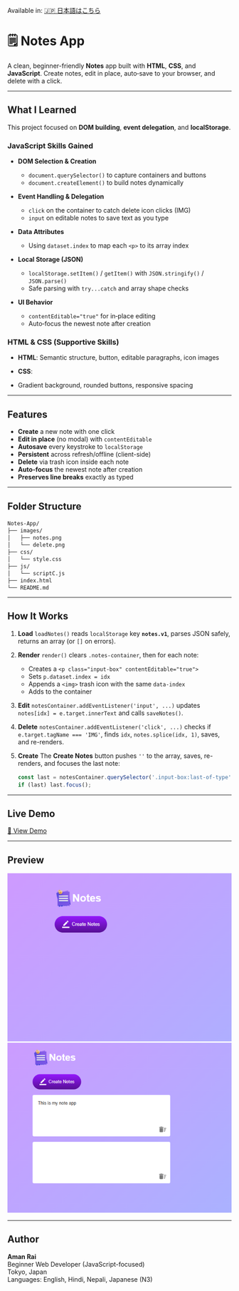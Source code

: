 Available in: [🇯🇵 日本語はこちら](README.ja.md)

# 🗒️ Notes App

A clean, beginner-friendly **Notes** app built with **HTML**, **CSS**, and **JavaScript**. Create notes, edit in place, auto‑save to your browser, and delete with a click.

---

## What I Learned

This project focused on **DOM building**, **event delegation**, and **localStorage**.

### JavaScript Skills Gained

* **DOM Selection & Creation**

  * `document.querySelector()` to capture containers and buttons
  * `document.createElement()` to build notes dynamically
* **Event Handling & Delegation**

  * `click` on the container to catch delete icon clicks (IMG)
  * `input` on editable notes to save text as you type
* **Data Attributes**

  * Using `dataset.index` to map each `<p>` to its array index
* **Local Storage (JSON)**

  * `localStorage.setItem()` / `getItem()` with `JSON.stringify()` / `JSON.parse()`
  * Safe parsing with `try...catch` and array shape checks
* **UI Behavior**

  * `contentEditable="true"` for in‑place editing
  * Auto‑focus the newest note after creation

### HTML & CSS (Supportive Skills)

* **HTML**: Semantic structure, button, editable paragraphs, icon images
* **CSS**:

* Gradient background, rounded buttons, responsive spacing
---

## Features

* **Create** a new note with one click
* **Edit in place** (no modal) with `contentEditable`
* **Autosave** every keystroke to `localStorage`
* **Persistent** across refresh/offline (client-side)
* **Delete** via trash icon inside each note
* **Auto-focus** the newest note after creation
* **Preserves line breaks** exactly as typed

---

## Folder Structure

```
Notes-App/
├── images/
│   ├── notes.png
│   └── delete.png
├── css/
│   └── style.css
├── js/
│   └── scriptC.js
├── index.html
└── README.md
```

---

## How It Works

1. **Load**
   `loadNotes()` reads `localStorage` key **`notes.v1`**, parses JSON safely, returns an array (or `[]` on errors).

2. **Render**
   `render()` clears `.notes-container`, then for each note:

   * Creates a `<p class="input-box" contentEditable="true">`
   * Sets `p.dataset.index = idx`
   * Appends a `<img>` trash icon with the same `data-index`
   * Adds to the container

3. **Edit**
   `notesContainer.addEventListener('input', ...)` updates `notes[idx] = e.target.innerText` and calls `saveNotes()`.

4. **Delete**
   `notesContainer.addEventListener('click', ...)` checks if `e.target.tagName === 'IMG'`, finds `idx`, `notes.splice(idx, 1)`, saves, and re-renders.

5. **Create**
   The **Create Notes** button pushes `''` to the array, saves, re-renders, and focuses the last note:

   ```js
   const last = notesContainer.querySelector('.input-box:last-of-type');
   if (last) last.focus();
   ```

---

## Live Demo

[🔗 View Demo](noteapp1630.netlify.app)

---

## Preview

![App Screenshot 1](images/screenshot1.png)
![App Screenshot 2](images/screenshot2.png)

---

## Author

**Aman Rai**  
Beginner Web Developer (JavaScript-focused)  
Tokyo, Japan  
Languages: English, Hindi, Nepali, Japanese (N3)
